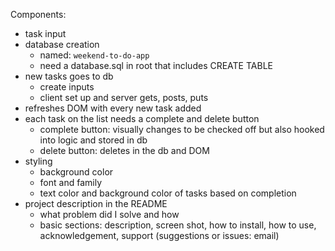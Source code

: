 Components:
<!-- completed items commented out -->

- task input
- database creation
    - named: `weekend-to-do-app`
    - need a database.sql in root that includes CREATE TABLE
- new tasks goes to db
    - create inputs
    - client set up and server gets, posts, puts
- refreshes DOM with every new task added
- each task on the list needs a complete and delete button
    - complete button: visually changes to be checked off
        but also hooked into logic and stored in db
    - delete button: deletes in the db and DOM
- styling
    - background color
    - font and family 
    - text color and background color of tasks based on completion
- project description in the README
    - what problem did I solve and how
    - basic sections: description, screen shot, how to install, how to use, acknowledgement, support (suggestions or issues: email)
    